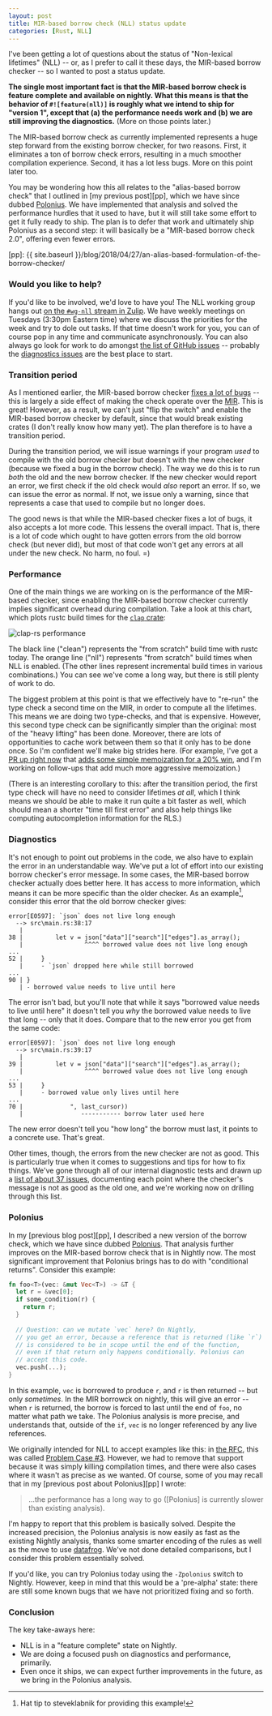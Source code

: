 ```yaml
---
layout: post
title: MIR-based borrow check (NLL) status update
categories: [Rust, NLL]
---
```


I've been getting a lot of questions about the status of "Non-lexical
lifetimes" (NLL) -- or, as I prefer to call it these days, the
MIR-based borrow checker -- so I wanted to post a status
update.

**The single most important fact is that the MIR-based borrow check is
feature complete and available on nightly. What this means is that
the behavior of `#![feature(nll)]` is roughly what we intend to ship
for "version 1", except that (a) the performance needs work and (b) we
are still improving the diagnostics.** (More on those points later.)

The MIR-based borrow check as currently implemented represents a huge
step forward from the existing borrow checker, for two reasons.
First, it eliminates a ton of borrow check errors, resulting in a much
smoother compilation experience. Second, it has a lot less bugs. More
on this point later too.

You may be wondering how this all relates to the "alias-based borrow
check" that I outlined in [my previous post][pp], which we have since
dubbed [Polonius]. We have implemented that analysis and solved the
performance hurdles that it used to have, but it will still take some
effort to get it fully ready to ship. The plan is to defer that work
and ultimately ship Polonius as a second step: it will basically be a
"MIR-based borrow check 2.0", offering even fewer errors.

[pp]: {{ site.baseurl }}/blog/2018/04/27/an-alias-based-formulation-of-the-borrow-checker/

[Polonius]: https://github.com/rust-lang-nursery/polonius/

### Would you like to help?

If you'd like to be involved, we'd love to have you! The NLL working
group hangs out [on the `#wg-nll` stream in Zulip][zulip]. We have
weekly meetings on Tuesdays (3:30pm Eastern time) where we discuss the
priorities for the week and try to dole out tasks. If that time
doesn't work for you, you can of course pop in any time and
communicate asynchronously. You can also always go look for work to do
amongst [the list of GitHub issues][ghi] -- probably the [diagnostics
issues][diag] are the best place to start.

[zulip]: https://rust-lang.zulipchat.com/#narrow/stream/122657-wg-nll
[ghi]: https://github.com/rust-lang/rust/issues?utf8=%E2%9C%93&q=is%3Aopen+label%3AWG-compiler-nll+-label%3ANLL-deferred
[diag]: https://github.com/rust-lang/rust/labels/NLL-diagnostics

### Transition period

As I mentioned earlier, the MIR-based borrow checker [fixes a lot of
bugs] -- this is largely a side effect of making the check operate
over the [MIR]. This is great! However, as a result, we can't just
"flip the switch" and enable the MIR-based borrow checker by default,
since that would break existing crates (I don't really know how many
yet). The plan therefore is to have a transition period. 

[fixes a lot of bugs]: https://github.com/rust-lang/rust/labels/NLL-fixed-by-NLL
[MIR]: https://blog.rust-lang.org/2016/04/19/MIR.html

During the transition period, we will issue warnings if your program
*used* to compile with the old borrow checker but doesn't with the new
checker (because we fixed a bug in the borrow check). The way we do
this is to run *both* the old and the new borrow checker. If the new
checker would report an error, we first check if the old check would
*also* report an error. If so, we can issue the error as normal. If
not, we issue only a warning, since that represents a case that used
to compile but no longer does.

The good news is that while the MIR-based checker fixes a lot of bugs,
it also accepts a lot more code. This lessens the overall impact. That
is, there is a lot of code which ought to have gotten errors from the
old borrow check (but never did), but most of that code won't get any
errors at all under the new check. No harm, no foul. =)

### Performance

One of the main things we are working on is the performance of the
MIR-based checker, since enabling the MIR-based borrow checker
currently implies significant overhead during compilation. Take a look
at this chart, which plots rustc build times for the [`clap`
crate](https://crates.io/crates/clap):

![clap-rs performance](https://i.imgur.com/kyqmx4I.png)

The black line ("clean") represents the "from scratch" build time with
rustc today. The orange line ("nll") represents "from scratch" build
times when NLL is enabled. (The other lines represent incremental
build times in various combinations.) You can see we've come a long
way, but there is still plenty of work to do. 

[51460]: https://github.com/rust-lang/rust/pull/51460
[20%]: http://perf.rust-lang.org/compare.html?start=61d88318aa66669fba061e9af529365172d63cd0&end=757cd050fc1ef84d7235d6f4d9228189eed878cc&stat=instructions%3Au
[NLL dashboard]: http://perf.rust-lang.org/nll-dashboard.html

The biggest problem at this point is that we effectively have to
"re-run" the type check a second time on the MIR, in order to compute
all the lifetimes. This means we are doing two type-checks, and that
is expensive.  However, this second type check can be significantly
simpler than the original: most of the "heavy lifting" has been
done. Moreover, there are lots of opportunities to cache work between
them so that it only has to be done once. So I'm confident we'll make
big strides here. (For example, I've got a [PR up right now][51460]
that [adds some simple memoization for a 20% win][20%], and I'm
working on follow-ups that add much more aggressive memoization.)

(There is an interesting corollary to this: after the transition
period, the first type check will have no need to consider lifetimes
*at all*, which I think means we should be able to make it run quite a
bit faster as well, which should mean a shorter "time till first
error" and also help things like computing autocompletion information
for the RLS.)

### Diagnostics

It's not enough to point out problems in the code, we also have to
explain the error in an understandable way. We've put a lot of effort
into our existing borrow checker's error message. In some cases, the
MIR-based borrow checker actually does better here.  It has access to
more information, which means it can be more specific than the older
checker. As an example[^sk], consider this error that the old borrow
checker gives:

[^sk]: Hat tip to steveklabnik for providing this example!

```
error[E0597]: `json` does not live long enough
  --> src\main.rs:38:17
   |
38 |         let v = json["data"]["search"]["edges"].as_array();
   |                 ^^^^ borrowed value does not live long enough
...
52 |     }
   |     - `json` dropped here while still borrowed
...
90 | }
   | - borrowed value needs to live until here
```

The error isn't bad, but you'll note that while it says "borrowed
value needs to live until here" it doesn't tell you *why* the borrowed
value needs to live that long -- only that it does. Compare that to the
new error you get from the same code:

```
error[E0597]: `json` does not live long enough
  --> src\main.rs:39:17
   |
39 |         let v = json["data"]["search"]["edges"].as_array();
   |                 ^^^^ borrowed value does not live long enough
...
53 |     }
   |     - borrowed value only lives until here
...
70 |             ", last_cursor))
   |                ----------- borrow later used here
```

The new error doesn't tell you "how long" the borrow must last, it
points to a concrete use. That's great.

Other times, though, the errors from the new checker are not as good.
This is particularly true when it comes to suggestions and tips for
how to fix things. We've gone through all of our internal diagnostic
tests and drawn up a [list of about 37
issues][diag],
documenting each point where the checker's message is not as good as
the old one, and we're working now on drilling through this list.

### Polonius

In my [previous blog post][pp], I described a new version of the
borrow check, which we have since dubbed [Polonius]. That analysis
further improves on the MIR-based borrow check that is in Nightly
now. The most significant improvement that Polonius brings has to do
with "conditional returns".  Consider this example:

```rust
fn foo<T>(vec: &mut Vec<T>) -> &T {
  let r = &vec[0];
  if some_condition(r) {
    return r;
  }
  
  // Question: can we mutate `vec` here? On Nightly,
  // you get an error, because a reference that is returned (like `r`)
  // is considered to be in scope until the end of the function,
  // even if that return only happens conditionally. Polonius can
  // accept this code.
  vec.push(...);
}
```

In this example, `vec` is borrowed to produce `r`, and `r` is then
returned -- but only *sometimes*. In the MIR borrowck on nightly, this
will give an error -- when `r` is returned, the borrow is forced to
last until the end of `foo`, no matter what path we take. The Polonius
analysis is more precise, and understands that, outside of the `if`,
`vec` is no longer referenced by any live references.

We originally intended for NLL to accept examples like this: in [the
RFC], this was called [Problem Case #3][pc3]. However, we had to
remove that support because it was simply killing compilation times,
and there were also cases where it wasn't as precise as we wanted.  Of
course, some of you may recall that in my [previous post about
Polonius][pp] I wrote:

> ...the performance has a long way to go (\[Polonius\] is currently
> slower than existing analysis).

I'm happy to report that this problem is basically solved. Despite the
increased precision, the Polonius analysis is now easily as fast as
the existing Nightly analysis, thanks some smarter encoding of the
rules as well as the move to use
[datafrog](https://github.com/frankmcsherry/blog/blob/master/posts/2018-05-19.md).
We've not done detailed comparisons, but I consider this problem
essentially solved.

[the RFC]: https://rust-lang.github.io/rfcs/2094-nll.html
[pc3]: https://rust-lang.github.io/rfcs/2094-nll.html#problem-case-3-conditional-control-flow-across-functions

If you'd like, you can try Polonius today using the `-Zpolonius`
switch to Nightly. However, keep in mind that this would be a
'pre-alpha' state: there are still some known bugs that we have not
prioritized fixing and so forth.

### Conclusion

The key take-aways here:

- NLL is in a "feature complete" state on Nightly.
- We are doing a focused push on diagnostics and performance, primarily.
- Even once it ships, we can expect further improvements in the
  future, as we bring in the Polonius analysis.

